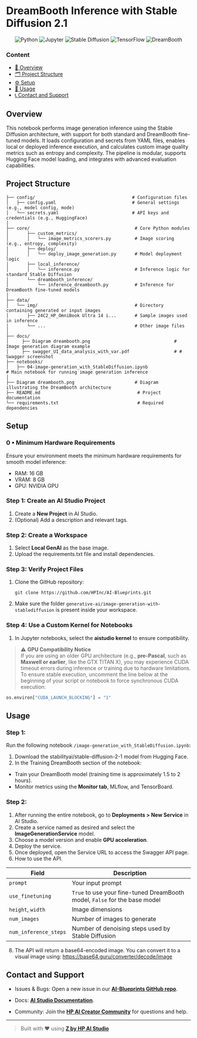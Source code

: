 # DreamBooth Inference with Stable Diffusion 2.1

<div align="center">

![Python](https://img.shields.io/badge/Python-3.10+-blue.svg?logo=python)
![Jupyter](https://img.shields.io/badge/Jupyter-supported-orange.svg?logo=jupyter)
![Stable Diffusion](https://img.shields.io/badge/Stable%20Diffusion-2.1-blue.svg)
![TensorFlow](https://img.shields.io/badge/TensorFlow-used-ff6f00.svg?logo=tensorflow)
![DreamBooth](https://img.shields.io/badge/DreamBooth-fine--tuning-lightgreen.svg)

</div>

### Content
* [🧠 Overview](#overview)
* [🗂 Project Structure](#project-structure)
* [⚙️ Setup](#setup)
* [🚀 Usage](#usage)
* [📞 Contact and Support](#contact-and-support)

## Overview
This notebook performs image generation inference using the Stable Diffusion architecture, with support for both standard and DreamBooth fine-tuned models. It loads configuration and secrets from YAML files, enables local or deployed inference execution, and calculates custom image quality metrics such as entropy and complexity. The pipeline is modular, supports Hugging Face model loading, and integrates with advanced evaluation capabilities.

## Project Structure
```
├── config/                                     # Configuration files
│   ├── config.yaml                             # General settings (e.g., model config, mode)
│   └── secrets.yaml                            # API keys and credentials (e.g., HuggingFace)
│
├── core/                                        # Core Python modules
│       ├── custom_metrics/
│       │   └── image_metrics_scorers.py         # Image scoring (e.g., entropy, complexity)
│       ├── deploy/
│       │   └── deploy_image_generation.py       # Model deployment logic
│       ├── local_inference/
│       │   └── inference.py                     # Inference logic for standard Stable Diffusion
│       └── dreambooth_inference/
│           └── inference_dreambooth.py          # Inference for DreamBooth fine-tuned models
│
├── data/
│   └── img/                                     # Directory containing generated or input images
│       ├── 24C2_HP_OmniBook Ultra 14 i...       # Sample images used in inference
│       └── ...                                  # Other image files
│
├── docs/            
│     ├── Diagram dreambooth.png                                # Image generation diagram example
│     ├── swagger_UI_data_analysis_with_var.pdf                 # # Swagger screenshot  
├── notebooks/
│   ├── 04-image-generation_with_StableDiffusion.ipynb                          # Main notebook for running image generation inference
│
├── Diagram dreambooth.png                       # Diagram illustrating the DreamBooth architecture
├── README.md                                     # Project documentation
└── requirements.txt                              # Required dependencies
```

## Setup

### 0 ▪ Minimum Hardware Requirements

Ensure your environment meets the minimum hardware requirements for smooth model inference:

- RAM: 16 GB  
- VRAM: 8 GB  
- GPU: NVIDIA GPU


### Step 1: Create an AI Studio Project  
1. Create a **New Project** in AI Studio.   
2. (Optional) Add a description and relevant tags. 

### Step 2: Create a Workspace  
1. Select **Local GenAI** as the base image.
2. Upload the requirements.txt file and install dependencies.

### Step 3: Verify Project Files 
1. Clone the GitHub repository:  
   ```
   git clone https://github.com/HPInc/AI-Blueprints.git
   ```  
2. Make sure the folder `generative-ai/image-generation-with-stablediffusion` is present inside your workspace.

### Step 4: Use a Custom Kernel for Notebooks  
1. In Jupyter notebooks, select the **aistudio kernel** to ensure compatibility.


> ⚠️ **GPU Compatibility Notice**  
If you are using an older GPU architecture (e.g., **pre-Pascal**, such as **Maxwell or earlier**, like the GTX TITAN X), you may experience CUDA timeout errors during inference or training due to hardware limitations.  
To ensure stable execution, uncomment the line below at the beginning of your script or notebook to force synchronous CUDA execution:

```python
os.environ["CUDA_LAUNCH_BLOCKING"] = "1"
```

## Usage

### Step 1:
Run the following notebook `/image-generation_with_StableDiffusion.ipynb`:
1. Download the stabilityai/stable-diffusion-2-1 model from Hugging Face.
2. In the Training DreamBooth section of the notebook:
- Train your DreamBooth model (training time is approximately 1.5 to 2 hours).
- Monitor metrics using the **Monitor tab**, MLflow, and TensorBoard.

### Step 2:
1. After running the entire notebook, go to **Deployments > New Service** in AI Studio.
2. Create a service named as desired and select the **ImageGenerationService** model.
3. Choose a model version and enable **GPU acceleration**.
5. Deploy the service.
6. Once deployed, open the Service URL to access the Swagger API page.
7. How to use the API.

| Field               | Description                                                                 |
|--------------------|-----------------------------------------------------------------------------|
| `prompt`           | Your input prompt                                                           |
| `use_finetuning`   | `True` to use your fine-tuned DreamBooth model, `False` for the base model |
| `height`, `width`  | Image dimensions                                                            |
| `num_images`       | Number of images to generate                                                |
| `num_inference_steps` | Number of denoising steps used by Stable Diffusion                       |

8. The API will return a base64-encoded image. You can convert it to a visual image using: https://base64.guru/converter/decode/image


## Contact and Support

- Issues & Bugs: Open a new issue in our [**AI-Blueprints GitHub repo**](https://github.com/HPInc/AI-Blueprints).

- Docs: [**AI Studio Documentation**](https://zdocs.datascience.hp.com/docs/aistudio/overview).

- Community: Join the [**HP AI Creator Community**](https://community.datascience.hp.com/) for questions and help.


---

> Built with ❤️ using [**Z by HP AI Studio**](https://www.hp.com/us-en/workstations/ai-studio.html)
